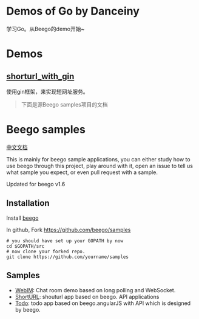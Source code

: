 # Demos of Go by Danceiny
学习Go。从Beego的demo开始~

# Demos
## [shorturl_with_gin](shorturl_with_gin/README.md)
使用gin框架，来实现短网址服务。


>下面是源Beego samples项目的文档
# Beego samples

[中文文档](README_ZH.md)

This is mainly for beego sample applications, you can either study how to use beego through this project, play around with it, open an issue to tell us what sample you expect, or even pull request with a sample.

Updated for beego v1.6

## Installation

Install [beego](http://beego.me/docs/install/)

In github, Fork https://github.com/beego/samples

```
# you should have set up your GOPATH by now
cd $GOPATH/src
# now clone your forked repo.
git clone https://github.com/yourname/samples
```

## Samples

- [WebIM](WebIM/README.md): Chat room demo based on long polling and WebSocket.
- [ShortURL](shorturl/README.md): shouturl app based on beego. API applications
- [Todo](todo/README.md): todo app based on beego.angularJS with API which is designed by beego.
